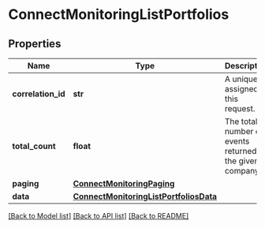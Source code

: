 # ConnectMonitoringListPortfolios

## Properties
Name | Type | Description | Notes
------------ | ------------- | ------------- | -------------
**correlation_id** | **str** | A unique ID assigned to this request. | [optional] 
**total_count** | **float** | The total number of events returned for the given company. | [optional] 
**paging** | [**ConnectMonitoringPaging**](ConnectMonitoringPaging.md) |  | [optional] 
**data** | [**ConnectMonitoringListPortfoliosData**](ConnectMonitoringListPortfoliosData.md) |  | [optional] 

[[Back to Model list]](../README.md#documentation-for-models) [[Back to API list]](../README.md#documentation-for-api-endpoints) [[Back to README]](../README.md)

